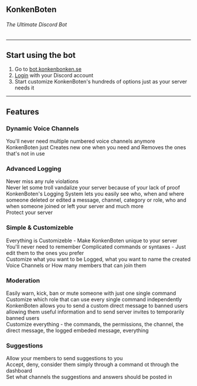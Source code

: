 ## **KonkenBoten**
###### The Ultimate Discord Bot

---

## **Start using the bot**

1. Go to [bot.konkenbonken.se](https://bot.konkenbonken.se/)
1. [Login](https://bot.konkenbonken.se/oauth) with your Discord account
1. Start customize KonkenBoten's hundreds of options just as your server needs it

---

## **Features**

### Dynamic Voice Channels

You'll never need multiple numbered voice channels anymore </br>
KonkenBoten just Creates new one when you need and Removes the ones that's not in use

### Advanced Logging

Never miss any rule violations </br>
Never let some troll vandalize your server because of your lack of proof </br>
KonkenBoten's Logging System lets you easily see who, when and where someone deleted or edited a message, channel, category or role, who and when someone joined or left your server and much more </br>
Protect your server </br>

### Simple & Customizeble

Everything is Customizeble - Make KonkenBoten unique to your server </br>
You'll never need to remember Complicated commands or syntaxes - Just edit them to the ones you prefer </br>
Customize what you want to be Logged, what you want to name the created Voice Channels or How many members that can join them </br>

### Moderation

Easily warn, kick, ban or mute someone with just one single command </br>
Customize which role that can use every single command independently </br>
KonkenBoten allows you to send a custom direct message to banned users allowing them useful information and to send server invites to temporarily banned users </br>
Customize everything - the commands, the permissions, the channel, the direct message, the logged embeded message, everything </br>

### Suggestions

Allow your members to send suggestions to you </br>
Accept, deny, consider them simply through a command ot through the dashboard </br>
Set what channels the suggestions and answers should be posted in </br>
